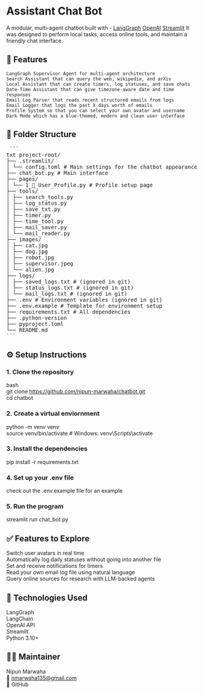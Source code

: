 # Assistant Chat Bot

A modular, multi-agent chatbot built with - 
    [LangGraph](https://github.com/langchain-ai/langgraph)
    [OpenAI](https://platform.openai.com)
    [Streamlit](https://streamlit.io) 
It was designed to perform local tasks, access online tools, and maintain a friendly chat interface.


## 🧠 Features

    LangGraph Supervisor Agent for multi-agent architecture
    Search Assistant that can query the web, wikipedia, and arXiv 
    Local Assistant that can create timers, log statuses, and save chats
    Date-Time Assistant that can give timezone-aware date and time responses
    Email Log Parser that reads recent structured emails from logs
    Email Logger that logs the past X days worth of emails
    Profile System so that you can select your own avatar and username
    Dark Mode which has a blue-themed, modern and clean user interface


## 📁 Folder Structure

<pre lang="text"> ```
txt project-root/ 
├── .streamlit/ 
│ └── config.toml # Main settings for the chatbot appearance 
├── chat_bot.py # Main interface 
├── pages/ 
│ └── 1_👤_User_Profile.py # Profile setup page 
├── tools/ 
│ ├── search_tools.py 
│ ├── log_status.py 
│ ├── save_txt.py 
│ ├── timer.py 
│ ├── time_tool.py 
│ ├── mail_saver.py 
│ └── mail_reader.py 
├── images/ 
│ ├── cat.jpg 
│ ├── dog.jpg 
│ ├── robot.jpg
│ ├── supervisor.jpeg 
│ └── alien.jpg 
├── logs/ 
│ ├── saved_logs.txt # (ignored in git) 
│ ├── status_logs.txt # (ignored in git) 
│ └── mail_logs.txt # (ignored in git) 
├── .env # Environment variables (ignored in git) 
├── .env.example # Template for environment setup 
├── requirements.txt # All dependencies 
├── .python-version 
├── pyproject.toml 
└── README.md 
``` </pre>

## ⚙️ Setup Instructions

### 1. Clone the repository

bash  
git clone https://github.com/nipun-marwaha/chatbot.git  
cd chatbot  

### 2. Create a virtual enviornment

python -m venv venv  
source venv/bin/activate   # Windows: venv\Scripts\activate  

### 3. Install the dependencies

pip install -r requirements.txt  

### 4. Set up your .env file

check out the .env.example file for an example  

### 5. Run the program

streamlit run chat_bot.py  


## ✅ Features to Explore

Switch user avatars in real time  
Automatically log daily statuses without going into another file    
Set and receive notifications for timers  
Read your own email log file using natural language  
Query online sources for research with LLM-backed agents  


## 🧩 Technologies Used

LangGraph   
LangChain  
OpenAI API  
Streamlit  
Python 3.10+  


## 🙋‍♂️ Maintainer
Nipun Marwaha  
📧 nmarwaha135@gmail.com  
🔗 GitHub   
